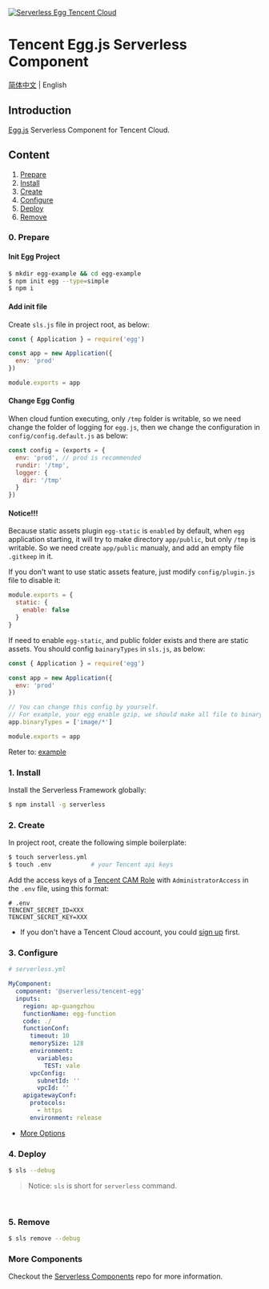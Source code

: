 [![Serverless Egg Tencent Cloud](https://img.serverlesscloud.cn/20191226/1577361751088-egg_width.png)](http://serverless.com)

# Tencent Egg.js Serverless Component

[简体中文](https://github.com/serverless-components/tencent-egg/blob/master/README.md) | English

## Introduction

[Egg.js](https://github.com/eggjs/egg) Serverless Component for Tencent Cloud.

## Content

1. [Prepare](#0-prepare)
1. [Install](#1-install)
1. [Create](#2-create)
1. [Configure](#3-configure)
1. [Deploy](#4-deploy)
1. [Remove](#5-Remove)

### 0. Prepare

#### Init Egg Project

```bash
$ mkdir egg-example && cd egg-example
$ npm init egg --type=simple
$ npm i
```

#### Add init file

Create `sls.js` file in project root, as below:

```js
const { Application } = require('egg')

const app = new Application({
  env: 'prod'
})

module.exports = app
```

#### Change Egg Config

When cloud funtion executing, only `/tmp` folder is writable, so we need change the folder of logging for `egg.js`, then we change the configuration in `config/config.default.js` as below:

```js
const config = (exports = {
  env: 'prod', // prod is recommended
  rundir: '/tmp',
  logger: {
    dir: '/tmp'
  }
})
```

#### Notice!!!

Because static assets plugin `egg-static` is `enabled` by default, when `egg` application starting, it will try to make directory `app/public`, but only `/tmp` is writable. So we need create `app/public` manualy, and add an empty file `.gitkeep` in it.

If you don't want to use static assets feature, just modify `config/plugin.js` file to disable it:

```js
module.exports = {
  static: {
    enable: false
  }
}
```

If need to enable `egg-static`, and public folder exists and there are static assets.
You should config `bainaryTypes` in `sls.js`, as below:

```js
const { Application } = require('egg')

const app = new Application({
  env: 'prod'
})

// You can change this config by yourself.
// For example, your egg enable gzip, we should make all file to binary, so change to `app.binaryTypes = ['*/*']`
app.binaryTypes = ['image/*']

module.exports = app
```

Reter to: [example](https://github.com/serverless-components/tencent-egg/blob/master/example/sls.js)

### 1. Install

Install the Serverless Framework globally:

```bash
$ npm install -g serverless
```

### 2. Create

In project root, create the following simple boilerplate:

```bash
$ touch serverless.yml
$ touch .env           # your Tencent api keys
```

Add the access keys of a [Tencent CAM Role](https://console.cloud.tencent.com/cam/capi) with `AdministratorAccess` in the `.env` file, using this format:

```
# .env
TENCENT_SECRET_ID=XXX
TENCENT_SECRET_KEY=XXX
```

- If you don't have a Tencent Cloud account, you could [sign up](https://intl.cloud.tencent.com/register) first.

### 3. Configure

```yml
# serverless.yml

MyComponent:
  component: '@serverless/tencent-egg'
  inputs:
    region: ap-guangzhou
    functionName: egg-function
    code: ./
    functionConf:
      timeout: 10
      memorySize: 128
      environment:
        variables:
          TEST: vale
      vpcConfig:
        subnetId: ''
        vpcId: ''
    apigatewayConf:
      protocols:
        - https
      environment: release
```

- [More Options](https://github.com/serverless-components/tencent-egg/blob/master/docs/configure.md)

### 4. Deploy

```bash
$ sls --debug
```

> Notice: `sls` is short for `serverless` command.

&nbsp;

### 5. Remove

```bash
$ sls remove --debug
```

### More Components

Checkout the [Serverless Components](https://github.com/serverless/components) repo for more information.
